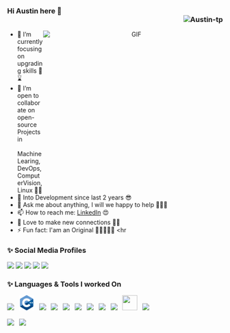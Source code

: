 ### Hi Austin here 👋 <div  align="right"> <img src="https://komarev.com/ghpvc/?username=austin-tp&color=green" alt="Austin-tp"/> </div>
<center><img align="right" alt="GIF" width="420" height="360" src="https://www.activebittechnologies.com/img/abt/wed-development.gif" /></center>

- 🔭 I’m currently focusing on upgrading skills 👨⌛️
- 👯 I’m open to collaborate on open-source Projects in <br>&nbsp;&nbsp;&nbsp;&nbsp;&nbsp; Machine Learing, DevOps, ComputerVision, Linux 🤗🥰
- 🤔 Into Development since last 2 years 😎
- 💬 Ask me about anything, I will we happy to help 👦🏻🥰
- 📫 How to reach me: <a href="https://www.linkedin.com/in/austin-tp/">LinkedIn</a> 😍
- 🤗 Love to make new connections 👫🐥
- ⚡ Fun fact: I'am an Original 🐺🧛🏻‍♂️🔥 <hr

### ✨ Social Media Profiles 
                                               
<!-- [![Linkedin Badge](https://img.shields.io/badge/-AbhinavDubey-black?style=social&logo=Linkedin&logoColor=black&link=https://www.linkedin.com/in/austin-tp/)](https://www.linkedin.com/in/austin-tp/)&nbsp;&nbsp;&nbsp;
[![Twitter Badge](http://img.shields.io/badge/-@alex_abhi43-1ca0f1?style=social&logo=twitter&logoColor=blue&link=https://twitter.com/austin_titty?s=08)](https://twitter.com/austin_titty?s=08)&nbsp;&nbsp;&nbsp;
[![Gmail Badge](https://img.shields.io/badge/-GMail-c14438?style=social&logo=Gmail&logoColor=red&link=mailto:austintphilip@gmail.com)](mailto:austintphilip@gmail.com)&nbsp;&nbsp;&nbsp; -->

[<img src="https://img.shields.io/badge/twitter-%231DA1F2.svg?&style=for-the-badge&logo=twitter&logoColor=white" />](https://twitter.com/austin_titty?s=08) 
[<img src="https://img.shields.io/badge/-Instagram-red?&style=for-the-badge&logo=instagram&logoColor=white" />](https://www.instagram.com/atp.here/)
[<img src="https://img.shields.io/badge/linkedin-%230077B5.svg?&style=for-the-badge&logo=linkedin&logoColor=white" />](https://www.linkedin.com/in/austin-tp/) 
[<img src="https://img.shields.io/badge/Whatsapp-%230A0A0A.svg?&style=for-the-badge&logo=whatsapp&logoColor=green" />](https://wa.me/+918590285639)
[<img src="https://img.shields.io/badge/-GMail-c14438?style=for-the-badge&logo=Gmail&logoColor=white" />](mailto:austintphilip@gmail.com)

<!--[twitter]: https://twitter.com/austin_titty?s=08
[instagram]: https://www.instagram.com/atp.here/
[linkedin]: hhttps://www.linkedin.com/in/austin-titty-philip-160866172/
[whatsapp]: https://wa.me/+918590285639 
 -->



### ✨ Languages & Tools I worked On
<code><img height="35" src="https://img.icons8.com/color/48/000000/python.png"/></code>&nbsp;&nbsp;
<code><img height="35" src="https://raw.githubusercontent.com/github/explore/80688e429a7d4ef2fca1e82350fe8e3517d3494d/topics/cpp/cpp.png"></code>&nbsp;&nbsp;
<code><img height="35" src="https://upload.wikimedia.org/wikipedia/commons/thumb/e/e0/Git-logo.svg/1280px-Git-logo.svg.png"/></code>&nbsp;&nbsp;
<code><img height="35" src="https://qph.fs.quoracdn.net/main-qimg-748316a749bdb46f5cdbe02e976e5500.webp"></code>&nbsp;&nbsp;
<code><img height="35" src="https://upload.wikimedia.org/wikipedia/commons/thumb/a/ae/Keras_logo.svg/1200px-Keras_logo.svg.png"></code>&nbsp;&nbsp;
<code><img height="35" src="https://149366088.v2.pressablecdn.com/wp-content/uploads/2016/09/terminal-icon.png"></code>&nbsp;&nbsp;
<code><img height="40" src="https://www.cyberark.com/wp-content/uploads/2018/09/jenkins-e1537966865729.png"></code>&nbsp;&nbsp;
<code><img height="35" src="https://www.docker.com/sites/default/files/d8/2019-07/horizontal-logo-monochromatic-white.png"/></code>&nbsp;&nbsp;
<code><img height="35" src="https://img.icons8.com/cute-clipart/50/000000/linux-client.png"/></code>&nbsp;&nbsp;
<code><img height="35" width="35" src="https://upload.wikimedia.org/wikipedia/commons/thumb/3/39/Kubernetes_logo_without_workmark.svg/1200px-Kubernetes_logo_without_workmark.svg.png"/></code>&nbsp;&nbsp;
<code><img height="35" src="https://static.djangoproject.com/img/logos/django-logo-negative.png"></code><br><br>
<code><img height="35" src="https://image.pngaaa.com/145/98145-small.png"/></code>&nbsp;&nbsp;
<code><img height="35" src="https://media-exp1.licdn.com/dms/image/C4E0BAQEA3yREH_BPrw/company-logo_200_200/0/1595432417222?e=2159024400&v=beta&t=u6wA4o7mHaNVS7FPJV0o83sV6VLoY-AnERINxsksAFU"/></code><br>
